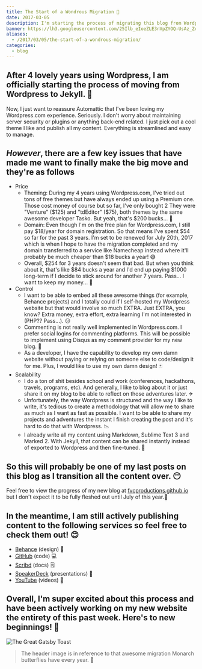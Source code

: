 ```yaml
---
title: The Start of a Wondrous Migration 🦋
date: 2017-03-05
description: I'm starting the process of migrating this blog from Wordpress to Jekyll.
banner: https://lh3.googleusercontent.com/25Ilb_eIoeZLE3nVpZYOQ-UsAz_ZeXvwvf1wxizFd7ZECzJ5kFcbneYLRaoyBZQZylcVOPqKuk10rUMsVqNHFS7teRq55v32m5TwiAWQAmRq4mGTHiyl6DO3WfD__6CHqksqQAfFfuW4g57Yb98Dxq_KCbgZME367HUkRnY3K6tzynYOWcXjrh8wnYUIpM6Fueao9FOfYXGlHUweIVqeJIEvNnsygRZqqBeOnLgHq6VrK6lT82cLOubCU5pkinB3taXYwoPDwP_981ULORvXQjBML5S_o3nXJHBl9LkujSx64XesyDWLcnq4UKsPM07m-qnMvv7AvNrF8j0mN-4MeP_xtzPhLNdmvaUqhQzG9emLwHbkYrPvY8b82rxfxDBR-QAPAPioz-5SWHgB1J4wfGLsQQGKwkZ0Ztrpljp83OudkmzCg56lLXVb0ZnFkgS2-VEGHUt9lkjVLrQS1qM3uIwtHmc-momdexnZQ7HT0ZWNflZYGsmpXoMWTGEbIdCcM0ZNBvFGtVXaW5EDhu7K3CXnkBy5VsZU66_JX8IWya-x9dj4aQ3tfxW_3in-iqhNC8uNkDSrNw7ywlaIhwXUf-nQze4nURCzGRhveVF1atx0AdpG7FUQhC3PtZ7yIleO=w1551-h969-no
aliases:
  - /2017/03/05/the-start-of-a-wondrous-migration/
categories:
  - blog
---
```


## After 4 lovely years using Wordpress, I am officially starting the process of moving from Wordpress to Jekyll. 🦋

Now, I just want to reassure Automattic that I've been loving my Wordpress.com experience. Seriously. I don't worry about maintaining server security or plugins or anything back-end related. I just pick out a cool theme I like and publish all my content. Everything is streamlined and easy to manage.

## _However_, there are a few key issues that have made me want to finally make the big move and they're as follows

- Price
  - Theming: During my 4 years using Wordpress.com, I've tried out tons of free themes but have always ended up using a Premium one. Those cost money of course but so far, I've only bought 2 They were "Venture" ($125) and "tdEditor" ($75), both themes by the same awesome developer Tasko. But yeah, that's $200 bucks... 💸
  - Domain: Even though I'm on the free plan for Wordpress.com, I still pay $18/year for domain registration. So that means I've spent $54 so far for the past 3 years. I'm set to be renewed for July 20th, 2017 which is when I hope to have the migration completed and my domain transferred to a service like Namecheap instead where it'll probably be much cheaper than $18 bucks a year! 😅
  - Overall, $254 for 3 years doesn't seem that bad. But when you think about it, that's like $84 bucks a year and I'd end up paying $1000 long-term if I decide to stick around for another 7 years. Pass... I want to keep my money... 🤑
- Control
  - I want to be able to embed all these awesome things (for example, Behance projects) and I totally could if I self-hosted my Wordpress website but that would involve so much EXTRA. Just EXTRA, you know? Extra money, extra effort, extra learning I'm not interested in (PHP?? Pass...). 😑
  - Commenting is not really well implemented in Wordpress.com. I prefer social logins for commenting platforms. This will be possible to implement using Disqus as my comment provider for my new blog. 👥
  - As a developer, I have the capability to develop my own damn website without paying or relying on someone else to code/design it for me. Plus, I would like to use my own damn design! 🃏
- Scalability
  - I do a ton of shit besides school and work (conferences, hackathons, travels, programs, etc). And generally, I like to blog about it or just share it on my blog to be able to reflect on those adventures later. ✈
  - Unfortunately, the way Wordpress is structured and the way I like to write, it's tedious to create a methodology that will allow me to share as much as I want as fast as possible. I want to be able to share my projects and adventures the instant I finish creating the post and it's hard to do that with Wordpress. 📉
  - I already write all my content using Markdown, Sublime Text 3 and Marked 2. With Jekyll, that content can be shared instantly instead of exported to Wordpress and then fine-tuned. 📝

## So this will probably be one of my last posts on this blog as I transition all the content over. 😶

Feel free to view the progress of my new blog at [fvcproductions.github.io](https://fvcproductions.github.io) but I don't expect it to be fully fleshed out until July of this year.🌻

## In the meantime, I am still actively publishing content to the following services so feel free to check them out! 😊

- [Behance](https://behance.net/fvcproductions) (design) 🎨
- [GitHub](https://github.com/fvcproductions) (code) 💻
- [Scribd](https://www.scribd.com/user/194063411/FVCproductions) (docs) 🗒
- [SpeakerDeck](https://speakerdeck.com/fvcproductions) (presentations) 💬
- [YouTube](https://www.youtube.com/+fvcproductions2013) (videos) 🎥

## Overall, I'm super excited about this process and have been actively working on my new website the entirety of this past week. Here's to new beginnings! 🎉

![The Great Gatsby Toast](https://lh3.googleusercontent.com/BiJkSgrfBTd3kbDWGUHRbz6EVHkaYWjpuBO3dNTsAb2PIMPo6UzT_GNLZGcuQroq2O5a92IACOE2tsdgi8jfkFQqSkQrd2urq_0I-zwR2i1yRJS8jk-C5WEAzsFHly3qGr2330Ph4gEKFVY-7t0OMunR9LjOXIfTHHPG5y71wmB1kULcBvpzc6-U395gkOAlPY2lHO0a4UUAUTf-h2qn6U2W0VLrukkXdXNdCffyOJtd5qjZDWPeW9hQZqc1dBheucR5o9nP4_fuN8ItOLWXfq-o4s47U5r04O0H9dlqIURCvq7lHwSEBHCNkpH06eCC0Rd-AsARRvT9zuAw47P19MdjaN05H8RTDoUOJiGVBrcjyPGSFkr6B-Rv_2ZkUIVyQU_nip2zOYRoy2vupSpr7DrTj2Eh41fRGelGU1NH4upd_Nqla566XJsv4TxcnjwGsxU-ofrAMZw7lkEvdimlguZOl1VDWuso2EnxPKEyBkkEU2woj7Ia1_ebf_TjayjZykwCVqrzDfSuIhJr3BBdd-LYQnyK66zf60j6Zs_maP1Ohlpc_MPY6LjIGjLmqM_hOqgiOCG6uDGPqJ_SnPh0hpHeUekqWykBg8q3g5VijDqQ2VXbbo596plw8nulbK3Q=w720-h405-no)

> The header image is in reference to that awesome migration Monarch butterflies have every year. 🦋
